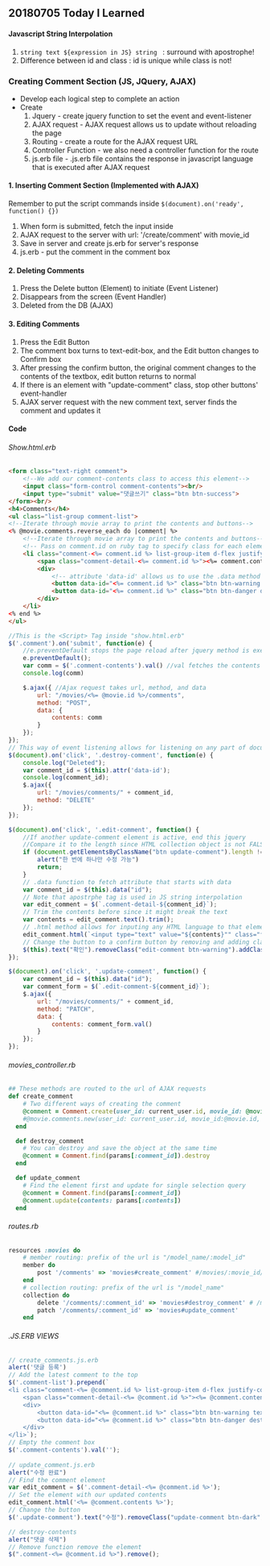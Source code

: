 ## 20180705 Today I Learned

#### Javascript String Interpolation

1. `string text ${expression in JS} string ` : surround with apostrophe!
2. Difference between id and class : id is unique while class is not!

### Creating Comment Section (JS, JQuery, AJAX)

- Develop each logical step to complete an action
- Create 
  1. Jquery - create jquery function to set the event and event-listener
  2.  AJAX request - AJAX request allows us to update without reloading the page
  3. Routing - create a route for the AJAX request URL
  4. Controller Function - we also need a controller function for the route
  5. js.erb file - .js.erb file contains the response in javascript language that is executed after AJAX request

#### 1. Inserting Comment Section (Implemented with AJAX)

Remember to put the script commands inside `$(document).on('ready', function() {})`

1. When form is submitted, fetch the input inside
2. AJAX request to the server with url: '/create/comment' with movie_id
3. Save in server and create js.erb for server's response
4. js.erb - put the comment in the comment box

#### 2. Deleting Comments

1. Press the Delete button (Element) to initiate (Event Listener)
2. Disappears from the screen (Event Handler)
3. Deleted from the DB (AJAX)

#### 3. Editing Comments

1. Press the Edit Button
2. The comment box turns to text-edit-box, and the Edit button changes to Confirm box
3. After pressing the confirm button, the original comment changes to the contents of the textbox, edit button returns to normal
4. If there is an element with "update-comment" class, stop other buttons' event-handler
5. AJAX server request with the new comment text, server finds the comment and updates it

#### Code

###### Show.html.erb

```html
<form class="text-right comment">
    <!--We add our comment-contents class to access this element-->
    <input class="form-control comment-contents"><br/> 
    <input type="submit" value="댓글쓰기" class="btn btn-success">
</form><br/>
<h4>Comments</h4>
<ul class="list-group comment-list">
<!--Iterate through movie array to print the contents and buttons-->
<% @movie.comments.reverse_each do |comment| %>
    <!--Iterate through movie array to print the contents and buttons-->
    <!-- Pass on comment.id on ruby tag to specify class for each element -->
    <li class="comment-<%= comment.id %> list-group-item d-flex justify-content-between">
        <span class="comment-detail-<%= comment.id %>"><%= comment.contents %></span>
        <div>
            <!-- attribute 'data-id' allows us to use the .data method later -->
            <button data-id="<%= comment.id %>" class="btn btn-warning text-white edit-comment">수정</button>
            <button data-id="<%= comment.id %>" class="btn btn-danger destroy-comment">삭제</button>    
        </div>
    </li>
<% end %>
</ul>
```

```javascript
//This is the <Script> Tag inside "show.html.erb"
$('.comment').on('submit', function(e) {
    //e.preventDefault stops the page reload after jquery method is executed
    e.preventDefault();
    var comm = $('.comment-contents').val() //val fetches the contents inside input tags, save this inside a JS variable and send it via AJAX request
    console.log(comm)

    $.ajax({ //Ajax request takes url, method, and data
        url: "/movies/<%= @movie.id %>/comments",
        method: "POST",
        data: {
            contents: comm
        }
    });
});
// This way of event listening allows for listening on any part of document with that specific class, id,or attrs
$(document).on('click', '.destroy-comment', function(e) {
    console.log("Deleted");
    var comment_id = $(this).attr('data-id');
    console.log(comment_id);
    $.ajax({
        url: "/movies/comments/" + comment_id,
        method: "DELETE"
    });
});

$(document).on('click', '.edit-comment', function() {
    //If another update-comment element is active, end this jquery
    //Compare it to the length since HTML collection object is not FALSE despite being empty
    if (document.getElementsByClassName("btn update-comment").length != 0) {
        alert("한 번에 하나만 수정 가능")
        return;
    }
    // .data function to fetch attribute that starts with data
    var comment_id = $(this).data("id");
    // Note that apostrphe tag is used in JS string interpolation
    var edit_comment = $(`.comment-detail-${comment_id}`);
    // Trim the contents before since it might break the text
    var contents = edit_comment.text().trim();
    // .html method allows for inputing any HTML language to that element, this transforms the edit_comment into a text input box
    edit_comment.html(`<input type="text" value="${contents}"" class="form-control edit-comment-${comment_id}">`);
    // Change the button to a confirm button by removing and adding classes. Note that update-comment class is important because we have to use this class to check whether a user is editing a comment right now
    $(this).text("확인").removeClass("edit-comment btn-warning").addClass("update-comment btn-dark");
});

$(document).on('click', '.update-comment', function() {
    var comment_id = $(this).data("id");
    var comment_form = $(`.edit-comment-${comment_id}`);
    $.ajax({
        url: "/movies/comments/" + comment_id,
        method: "PATCH",
        data: {
            contents: comment_form.val()
        }
    });
});
```

###### movies_controller.rb

````ruby
## These methods are routed to the url of AJAX requests
def create_comment
    # Two different ways of creating the comment
    @comment = Comment.create(user_id: current_user.id, movie_id: @movie.id, contents: params[:contents])
    #@movie.comments.new(user_id: current_user.id, movie_id:@movie.id, contents: params[:contents]).save
  end

  def destroy_comment
    # You can destroy and save the object at the same time
    @comment = Comment.find(params[:comment_id]).destroy
  end

  def update_comment
    # Find the element first and update for single selection query
    @comment = Comment.find(params[:comment_id])
    @comment.update(contents: params[:contents])
  end
````

###### routes.rb

````ruby
resources :movies do
    # member routing: prefix of the url is "/model_name/:model_id"
    member do
        post '/comments' => 'movies#create_comment' #/movies/:movie_id/comments
    end
    # collection routing: prefix of the url is "/model_name"
    collection do
        delete '/comments/:comment_id' => 'movies#destroy_comment' # /movies/comments/:comment_id
        patch '/comments/:comment_id' => 'movies#update_comment'
    end
````

###### .JS.ERB VIEWS

````javascript
// create_comments.js.erb
alert('댓글 등록')
// Add the latest comment to the top
$('.comment-list').prepend(`
<li class="comment-<%= @comment.id %> list-group-item d-flex justify-content-between">
    <span class="comment-detail-<%= @comment.id %>"><%= @comment.contents %></span>
    <div>
        <button data-id="<%= @comment.id %>" class="btn btn-warning text-white edit-comment">수정</button>
        <button data-id="<%= @comment.id %>" class="btn btn-danger destroy-comment">삭제</button>    
    </div>
</li>`);
// Empty the comment box
$('.comment-contents').val('');
    
// update_comment.js.erb
alert("수정 완료")
// Find the comment element
var edit_comment = $('.comment-detail-<%= @comment.id %>');
// Set the element with our updated contents
edit_comment.html('<%= @comment.contents %>');
// Change the button
$('.update-comment').text("수정").removeClass("update-comment btn-dark").addClass("edit-comment btn-warning");

// destroy-contents
alert("댓글 삭제")
// Remove function remove the element
$(".comment-<%= @comment.id %>").remove();
````

